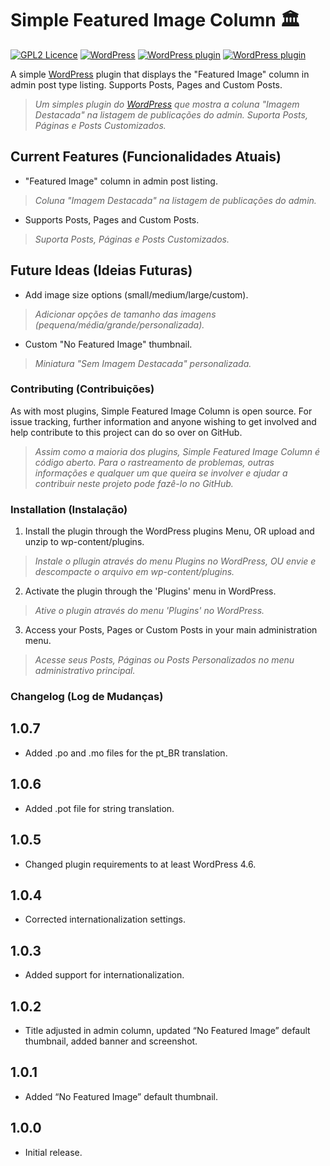 # Simple Featured Image Column 🏛️
[![GPL2 Licence](https://img.shields.io/badge/License-GPL2-blue.svg)](LICENSE) [![WordPress](https://img.shields.io/wordpress/v/simple-featured-image-column.svg)](https://wordpress.org/plugins/simple-featured-image-column/) [![WordPress plugin](https://img.shields.io/wordpress/plugin/v/simple-featured-image-column.svg)](https://wordpress.org/plugins/simple-featured-image-column/) [![WordPress plugin](https://img.shields.io/wordpress/plugin/dt/simple-featured-image-column.svg)](https://wordpress.org/plugins/simple-featured-image-column/)

A simple [WordPress](https://wordpress.org "Blog Tool, Publishing Platform, and CMS - WordPress") plugin that displays the "Featured Image" column in admin post type listing. Supports Posts, Pages and Custom Posts.
> *Um simples plugin do [WordPress](https://wordpress.org "Blog Tool, Publishing Platform, and CMS - WordPress") que mostra a coluna "Imagem Destacada" na listagem de publicações do admin. Suporta Posts, Páginas e Posts Customizados.*

## Current Features (Funcionalidades Atuais)
- "Featured Image" column in admin post listing.
> *Coluna "Imagem Destacada" na listagem de publicações do admin.*
- Supports Posts, Pages and Custom Posts. 
> *Suporta Posts, Páginas e Posts Customizados.*

## Future Ideas (Ideias Futuras)
- Add image size options (small/medium/large/custom).
> *Adicionar opções de tamanho das imagens (pequena/média/grande/personalizada).*
- Custom "No Featured Image" thumbnail.
> *Miniatura "Sem Imagem Destacada" personalizada.*

### Contributing (Contribuições)
As with most plugins, Simple Featured Image Column is open source. For issue tracking, further information and anyone wishing to get involved and help contribute to this project can do so over on GitHub.
> *Assim como a maioria dos plugins, Simple Featured Image Column é código aberto. Para o rastreamento de problemas, outras informações e qualquer um que queira se involver e ajudar a contribuir neste projeto pode fazê-lo no GitHub.*

### Installation (Instalação)
1. Install the plugin through the WordPress plugins Menu, OR upload and unzip to wp-content/plugins.
> *Instale o pllugin através do menu Plugins no WordPress, OU envie e descompacte o arquivo em wp-content/plugins.*
2. Activate the plugin through the 'Plugins' menu in WordPress.
> *Ative o plugin através do menu 'Plugins' no WordPress.*
3. Access your Posts, Pages or Custom Posts in your main administration menu.
> *Acesse seus Posts, Páginas ou Posts Personalizados no menu administrativo principal.*

### Changelog (Log de Mudanças)

## 1.0.7
* Added .po and .mo files for the pt_BR translation.

## 1.0.6
* Added .pot file for string translation.

## 1.0.5
* Changed plugin requirements to at least WordPress 4.6.

## 1.0.4
* Corrected internationalization settings.

## 1.0.3
* Added support for internationalization.

## 1.0.2
* Title adjusted in admin column, updated “No Featured Image” default thumbnail, added banner and screenshot.

## 1.0.1
* Added “No Featured Image” default thumbnail.

## 1.0.0
* Initial release.
